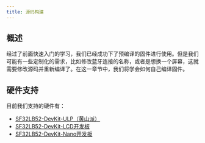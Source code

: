 ```yaml
---
title: 源码构建
---
```


## 概述

经过了前面快速入门的学习，我们已经成功下了预编译的固件进行使用。但是我们可能有一些定制化的需求，比如修改蓝牙连接的名称，或者是想换一个屏幕，这就需要修改源码并重新编译了。在这一章节中，我们将学会如何自己编译固件。

## 硬件支持

目前我们支持的硬件有：

- [SF32LB52-DevKit-ULP（黄山派）](SF32LB52-DevKit-ULP/README.md)
- [SF32LB52-DevKit-LCD开发板](SF32LB52-DevKit-LCD/README.md)
- [SF32LB52-DevKit-Nano开发板](SF32LB52-DevKit-Nano/README.md)
